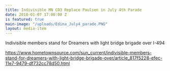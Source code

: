 ```yaml
---
title: Indivisible MN CD3 Replace Paulsen in July 4th Parade
date: 2018-01-07 17:00:00 Z
is featured: true
main-image: "/uploads/Edina_July4_parade.PNG"
layout: media-item
---
```


Indivisible members stand for Dreamers with light bridge brigade over I-494

https://www.hometownsource.com/sun_current/indivisible-members-stand-for-dreamers-with-light-bridge-brigade-over/article_817f5228-efec-11e7-9479-df732cc78d50.html
